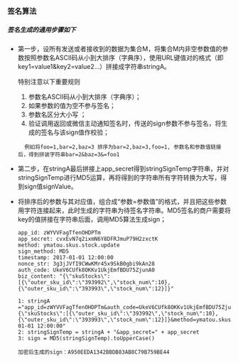 ### 签名算法


##### 签名生成的通用步骤如下

  * 第一步，设所有发送或者接收到的数据为集合M，将集合M内非空参数值的参数按照参数名ASCII码从小到大排序（字典序），使用URL键值对的格式（即key1=value1&key2=value2…）拼接成字符串stringA。
    
    特别注意以下重要规则
    
     1. 参数名ASCII码从小到大排序（字典序）；
     2. 如果参数的值为空不参与签名；
     3. 参数名区分大小写 ；
     4. 验证调用返回或微信主动通知签名时，传送的sign参数不参与签名，将生成的签名与该sign值作校验；
     

    ```
      例如将foo=1,bar=2,baz=3 排序为bar=2,baz=3,foo=1, 参数名和参数值链接后，得到拼装字符串bar=2&baz=3&=foo1
    ```

  * 第二步，在stringA最后拼接上app_secret得到stringSignTemp字符串，并对stringSignTemp进行MD5运算，再将得到的字符串所有字符转换为大写，得到sign值signValue。
    
     
    
  * 将排序后的参数与其对应值，组合成“参数=参数值”的格式，并且把这些参数用字符连接起来，此时生成的字符串为待签名字符串。MD5签名的商户需要将key的值拼接在字符串后面，调用MD5算法生成sign；



    ```
    app_id: zWYVVFagTfenOHDPTm
    app_secret: cvxEvN7q2ixmN6Y8DFRJmuP79H2zxctK
    method: ymatou.skus.stock.update
    sign_method: MD5
    timestamp: 2017-01-01 12:00:00
    nonce_str: 3g3jJVfI9CWwKMr45x9SkB0gbi9kAn28
    auth_code: UkeV6CUfk8OKKv1UkjEmfBDU75ZjunA0
    biz_content: "{\"skuStocks\":[{\"outer_sku_id\":\"393992\",\"stock_num\":10},{\"outer_sku_id\":\"393993\",\"stock_num\":12}]}"
    
    1: stringA ="app_id=zWYVVFagTfenOHDPTm&auth_code=UkeV6CUfk8OKKv1UkjEmfBDU75ZjunA0&biz_content={\"skuStocks\":[{\"outer_sku_id\":\"393992\",\"stock_num\":10},{\"outer_sku_id\":\"393993\",\"stock_num\":12}]}&method=ymatou.skus.stock.update&nonce_str=3g3jJVfI9CWwKMr45x9SkB0gbi9kAn28&sign_method=MD5&timestamp=2017-01-01 12:00:00"
    2: stringSignTemp = stringA + "&app_secret=" + app_secret
    3: sign = MD5(stringSignTemp).toUpperCase()
    
    加密后生成的sign：A950EEDA1342BBDB83AB8C79B759BE44
    
    ```
    